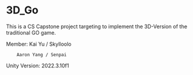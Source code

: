 # 3D_Go
This is a CS Capstone project targeting to implement the 3D-Version of the traditional GO game.

Member: Kai Yu / Skylloolo

        Aaron Yang / Senpai

Unity Version: 2022.3.10f1

